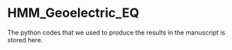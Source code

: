 # HMM_Geoelectric_EQ
The python codes that we used to produce the results in the manuscript is stored here.
